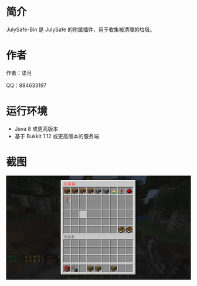 # 简介

JulySafe-Bin 是 JulySafe 的附属插件，用于收集被清理的垃圾。

# 作者

作者：柒月

QQ：884633197

# 运行环境

* Java 8 或更高版本
* 基于 Bukkit 1.12 或更高版本的服务端

# 截图

![image-20220830160832863](README.assets/image-20220830160832863.png)
